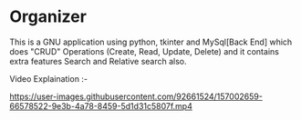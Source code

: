 # Organizer
This is a GNU application using python, tkinter and MySql[Back End] which does "CRUD" Operations (Create, Read, Update, Delete) and it contains extra features Search and Relative search also.

Video Explaination :- 



https://user-images.githubusercontent.com/92661524/157002659-66578522-9e3b-4a78-8459-5d1d31c5807f.mp4

